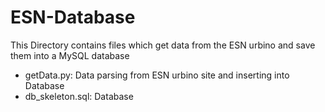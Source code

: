 # ESN-Database #

This Directory contains files which get data from the ESN urbino and save them into a MySQL database

* getData.py: Data parsing  from ESN urbino site and inserting into Database
* db_skeleton.sql: Database
